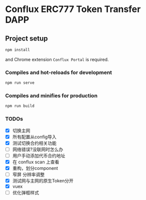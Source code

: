 # Conflux ERC777 Token Transfer DAPP

## Project setup

``` bash
npm install
```

and Chrome extension `Conflux Portal` is required.

### Compiles and hot-reloads for development

``` bash
npm run serve
```

### Compiles and minifies for production

``` bash
npm run build
```

### TODOs

- [x] 切换主网  
- [x] 所有配置从config导入
- [x] 测试切换合约相关功能
- [ ] 网络错误?没联网时怎么办
- [ ] 用户手动添加代币合约地址
- [x] 在 conflux scan 上查看
- [x] 重构，划分component
- [ ] 窄屏 分辨率调整
- [x] 测试网与主网的原生Token分开
- [x] vuex
- [ ] 优化弹框样式